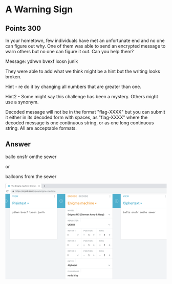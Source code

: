 # A Warning Sign

## Points 300

In your hometown, few individuals have met an unfortunate end and no one can figure out why. One of them was able to send an encrypted message to warn others but no one can figure it out. Can you help them?

Message: ydhwn bvexf lxosn junik

They were able to add what we think might be a hint but the writing looks broken. 

Hint -     re do it by     changing all numbers that are greater than one. 

Hint2 - Some might say this challenge has been a mystery. Others might use a synonym.

Decoded message will not be in the format "flag-XXXX" but you can submit it either in its decoded form with spaces, as "flag-XXXX" where the decoded message is one continuous string, or as one long continuous string. All are acceptable formats.

## Answer

ballo onsfr omthe sewer

or

balloons from the sewer

![](files/300_a_warning_sign_flag.png)